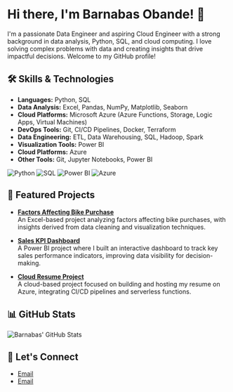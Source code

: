 # Hi there, I'm Barnabas Obande! 👋

I'm a passionate Data Engineer and aspiring Cloud Engineer with a strong background in data analysis, Python, SQL, and cloud computing. I love solving complex problems with data and creating insights that drive impactful decisions. Welcome to my GitHub profile!

## 🛠️ Skills & Technologies

- **Languages:** Python, SQL
- **Data Analysis:** Excel, Pandas, NumPy, Matplotlib, Seaborn
- **Cloud Platforms:** Microsoft Azure (Azure Functions, Storage, Logic Apps, Virtual Machines)
- **DevOps Tools:** Git, CI/CD Pipelines, Docker, Terraform
- **Data Engineering:** ETL, Data Warehousing, SQL, Hadoop, Spark
- **Visualization Tools:** Power BI
- **Cloud Platforms:** Azure
- **Other Tools:** Git, Jupyter Notebooks, Power BI

![Python](https://img.shields.io/badge/Python-3776AB?style=for-the-badge&logo=python&logoColor=white)
![SQL](https://img.shields.io/badge/SQL-007396?style=for-the-badge&logo=MySQL&logoColor=white)
![Power BI](https://img.shields.io/badge/PowerBI-F2C811?style=for-the-badge&logo=PowerBI&logoColor=black)
![Azure](https://img.shields.io/badge/Microsoft_Azure-0089D6?style=for-the-badge&logo=microsoft-azure&logoColor=white)

## 🌟 Featured Projects

- **[Factors Affecting Bike Purchase](https://github.com/mycloudbio/Barnabas-Obande-the-Analyst/blob/main/Project%20to%20Check%20Factors%20Affecting%20Bike%20Purchase.xlsx)**  
  An Excel-based project analyzing factors affecting bike purchases, with insights derived from data cleaning and visualization techniques.

- **[Sales KPI Dashboard](https://github.com/mycloudbio/Barnabas-Obande-the-Analyst/blob/main/Sales%20KPI.pbix)**  
  A Power BI project where I built an interactive dashboard to track key sales performance indicators, improving data visibility for decision-making.

- **[Cloud Resume Project](https://github.com/mycloudbio/Barnabas-Obande-the-Analyst)**  
  A cloud-based project focused on building and hosting my resume on Azure, integrating CI/CD pipelines and serverless functions.

## 📊 GitHub Stats

![Barnabas' GitHub Stats](https://github-readme-stats.vercel.app/api?username=yourusername&show_icons=true&theme=radical)

## 🤝 Let's Connect

- [Email](mailto:barnabasobande2010@gmail.com)
- [Email](mailto:igbajiobande@outlook.com)



